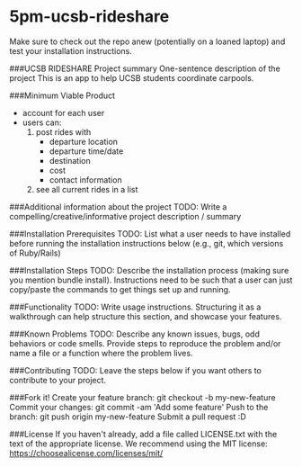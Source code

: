 # 5pm-ucsb-rideshare

Make sure to check out the repo anew (potentially on a loaned laptop) and test your installation instructions.

###UCSB RIDESHARE
Project summary
One-sentence description of the project
This is an app to help UCSB students coordinate carpools. 

###Minimum Viable Product
* account for each user
* users can: 
    1. post rides with 
        * departure location
        * departure time/date
        * destination
        * cost
        * contact information     
    2. see all current rides in a list
    
###Additional information about the project
TODO: Write a compelling/creative/informative project description / summary

###Installation
Prerequisites
TODO: List what a user needs to have installed before running the installation instructions below (e.g., git, which versions of Ruby/Rails)

###Installation Steps
TODO: Describe the installation process (making sure you mention bundle install). Instructions need to be such that a user can just copy/paste the commands to get things set up and running.

###Functionality
TODO: Write usage instructions. Structuring it as a walkthrough can help structure this section, and showcase your features.

###Known Problems
TODO: Describe any known issues, bugs, odd behaviors or code smells. Provide steps to reproduce the problem and/or name a file or a function where the problem lives.

###Contributing
TODO: Leave the steps below if you want others to contribute to your project.

###Fork it!
Create your feature branch: git checkout -b my-new-feature
Commit your changes: git commit -am 'Add some feature'
Push to the branch: git push origin my-new-feature
Submit a pull request :D

###License
If you haven't already, add a file called LICENSE.txt with the text of the appropriate license. We recommend using the MIT license: https://choosealicense.com/licenses/mit/
    
